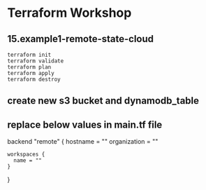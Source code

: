 # Terraform Workshop

## 15.example1-remote-state-cloud

`terraform init`\
`terraform validate`\
`terraform plan`\
`terraform apply`\
`terraform destroy`

## create new s3 bucket and dynamodb_table

## replace below values in main.tf file

backend "remote" {
hostname = ""
organization = ""

    workspaces {
      name = ""
    }

}
